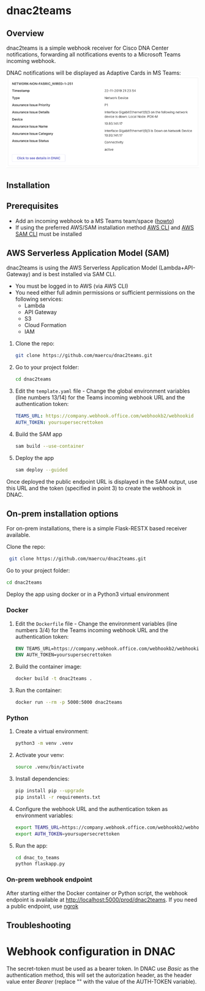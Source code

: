 # dnac2teams

## Overview
dnac2teams is a simple webhook receiver for Cisco DNA Center notifications, forwarding all notifications events to a Microsoft Teams incoming webhook.

DNAC notifications will be displayed as Adaptive Cards in MS Teams:
![Adaptive Card](teamsac.png)

## Installation 

##  Prerequisites
- Add an incoming webhook to a MS Teams team/space ([howto](https://learn.microsoft.com/en-us/microsoftteams/platform/webhooks-and-connectors/how-to/add-incoming-webhook))
- If using the preferred AWS/SAM installation method [AWS CLI](https://docs.aws.amazon.com/cli/latest/userguide/getting-started-install.html) and [AWS SAM CLI](https://docs.aws.amazon.com/serverless-application-model/latest/developerguide/install-sam-cli.html) must be installed

##  AWS Serverless Application Model (SAM)
dnac2teams is using the AWS Serverless Application Model (Lambda+API-Gateway) and is best installed via SAM CLI.


- You must be logged in to AWS (via AWS CLI) 
- You need either full admin permissions or sufficient permissions on the following services:
  - Lambda
  - API Gateway
  - S3
  - Cloud Formation
  - IAM

1. Clone the repo:
    ```bash
    git clone https://github.com/maercu/dnac2teams.git
    ```
2. Go to your project folder:
    ```bash
    cd dnac2teams
    ```
3. Edit the `template.yaml` file - Change the global environment variables (line numbers 13/14) for the Teams incoming webhook URL and the authentication token:
    ```yaml
    TEAMS_URL: https://company.webhook.office.com/webhookb2/webhookid
    AUTH_TOKEN: yoursupersecrettoken
    ```
4. Build the SAM app
    ```bash
    sam build --use-container
    ```
5. Deploy the app
    ```bash
    sam deploy --guided
    ```

Once deployed the public endpoint URL is displayed in the SAM output, use this URL and the token (specified in point 3) to create the webhook in DNAC.

## On-prem installation options
For on-prem installations, there is a simple Flask-RESTX based receiver available.

Clone the repo:
```bash
 git clone https://github.com/maercu/dnac2teams.git
```
Go to your project folder:
```bash
cd dnac2teams
```

Deploy the app using docker or in a Python3 virtual environment

### Docker
1. Edit the `Dockerfile` file - Change the environment variables (line numbers 3/4) for the Teams incoming webhook URL and the authentication token:
    ```Dockerfile
    ENV TEAMS_URL=https://company.webhook.office.com/webhookb2/webhookid
    ENV AUTH_TOKEN=yoursupersecrettoken
    ```
2. Build the container image:
    ```bash
    docker build -t dnac2teams .
    ```  
3. Run the container:
    ```bash
    docker run --rm -p 5000:5000 dnac2teams
    ```  

### Python
1. Create a virtual environment:
    ```bash
    python3 -m venv .venv
    ```
2. Activate your venv:
    ```bash
    source .venv/bin/activate
    ```
3. Install dependencies:
    ```bash
    pip install pip --upgrade
    pip install -r requirements.txt
    ```
4. Configure the webhook URL and the authentication token as environment variables:
    ```bash
    export TEAMS_URL=https://company.webhook.office.com/webhookb2/webhookid
    export AUTH_TOKEN=yoursupersecrettoken
    ```
5. Run the app:
    ```bash
    cd dnac_to_teams
    python flaskapp.py
    ```  

### On-prem webhook endpoint
After starting either the Docker container or Python script, the webhook endpoint is available at [http://localhost:5000/prod/dnac2teams](http://localhost:5000/prod/dnac2teams). If you need a public endpoint, use [ngrok](https://ngrok.com/)

## Troubleshooting
# Webhook configuration in DNAC
The secret-token must be used as a bearer token. In DNAC use *Basic* as the authentication method, this will set the autorization header, as the header value enter *Bearer <yourToken>* (replace "<yourToken>" with the value of the AUTH-TOKEN variable). 
 
